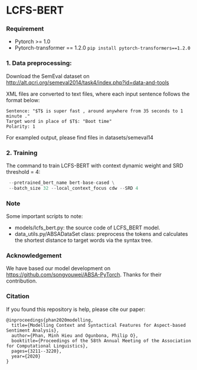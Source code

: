 # **LCFS-BERT**
### Requirement
* Pytorch >= 1.0
* Pytorch-transformer == 1.2.0 ```pip install pytorch-transformers==1.2.0```
### 1. Data preprocessing:
Download the SemEval dataset on http://alt.qcri.org/semeval2014/task4/index.php?id=data-and-tools

XML files are converted to text files, where each input sentence follows the format below:
```
Sentence: "$T$ is super fast , around anywhere from 35 seconds to 1 minute ."
Target word in place of $T$: "Boot time"
Polarity: 1
```

For exampled output, please find files in datasets/semeval14

### 2. Training
The command to train LCFS-BERT with context dynamic weight and SRD threshold = 4:
```python train.py --model_name lcfs_bert --dataset restaurant \
 --pretrained_bert_name bert-base-cased \
 --batch_size 32 --local_context_focus cdw --SRD 4
```

### Note
Some important scripts to note:
* models/lcfs_bert.py: the source code of LCFS_BERT model.
* data_utils.py/ABSADataSet class: preprocess the tokens and calculates the shortest distance to target words via the syntax tree.

### Acknowledgement
We have based our model development on https://github.com/songyouwei/ABSA-PyTorch. Thanks for their contribution.
### Citation
If you found this repository is help, please cite our paper:
```
@inproceedings{phan2020modelling,
  title={Modelling Context and Syntactical Features for Aspect-based Sentiment Analysis},
  author={Phan, Minh Hieu and Ogunbona, Philip O},
  booktitle={Proceedings of the 58th Annual Meeting of the Association for Computational Linguistics},
  pages={3211--3220},
  year={2020}
}
```